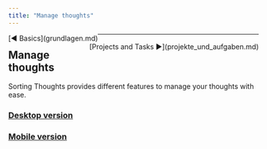 ```yaml
---
title: "Manage thoughts"
---
```


<div class="pageNavigation">
<div style="float:left;">
   [◀️ Basics](grundlagen.md)
</div>
<div style="float:right;">
  [Projects and Tasks ▶️](projekte_und_aufgaben.md)
</div>
</div>

---------------

## Manage thoughts

Sorting Thoughts provides different features to manage your thoughts with ease.

### [Desktop version](gedanken_verwalten_desktop.md)
### [Mobile version](gedanken_verwalten_mobile.md)
